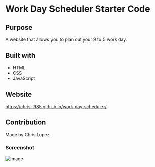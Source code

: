 # Work Day Scheduler Starter Code

## Purpose 
A website that allows you to plan out your 9 to 5 work day.

## Built with
* HTML
* CSS
* JavaScript

## Website
https://chris-l985.github.io/work-day-scheduler/

## Contribution
Made by Chris Lopez

### Screenshot
![image](https://user-images.githubusercontent.com/82353057/120970073-2c40de00-c728-11eb-8915-7e50c9e4ad20.png)
